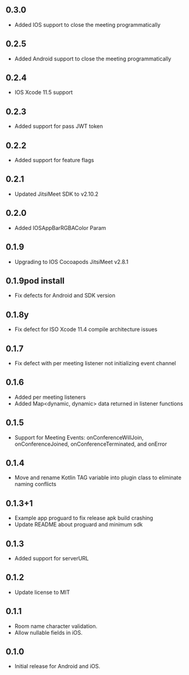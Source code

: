 ## 0.3.0
* Added IOS support to close the meeting programmatically

## 0.2.5
* Added Android support to close the meeting programmatically

## 0.2.4
* IOS Xcode 11.5 support

## 0.2.3
* Added support for pass JWT token

## 0.2.2
* Added support for feature flags


## 0.2.1
* Updated JitsiMeet SDK to v2.10.2 

## 0.2.0
* Added IOSAppBarRGBAColor Param

## 0.1.9

* Upgrading to IOS Cocoapods JitsiMeet v2.8.1


## 0.1.9pod install


* Fix defects for Android and SDK version

## 0.1.8y

* Fix defect for ISO Xcode 11.4 compile architecture issues

## 0.1.7

* Fix defect with per meeting listener not initializing event channel

## 0.1.6

* Added per meeting listeners
* Added Map<dynamic, dynamic> data returned in listener functions

## 0.1.5

* Support for Meeting Events: onConferenceWillJoin,
onConferenceJoined, onConferenceTerminated, and onError

## 0.1.4

* Move and rename Kotlin TAG variable into plugin class 
to eliminate naming conflicts

## 0.1.3+1

* Example app proguard to fix release apk build crashing
* Update README about proguard and minimum sdk

## 0.1.3

* Added support for serverURL

## 0.1.2

* Update license to MIT

## 0.1.1

* Room name character validation.
* Allow nullable fields in iOS.

## 0.1.0

* Initial release for Android and iOS.